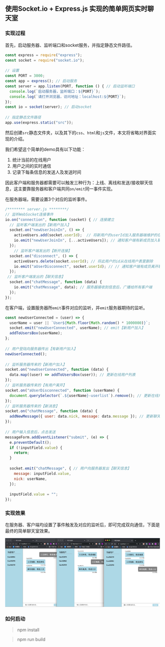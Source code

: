 ## 使用Socket.io + Express.js 实现的简单网页实时聊天室

### 实现过程

首先，启动服务器、监听端口和socket服务，并指定静态文件路径。

```js
const express = require("express");
const socket = require("socket.io");

// 设置
const PORT = 3000;
const app = express(); // 启动服务
const server = app.listen(PORT, function () { // 启动监听端口
  console.log(`启动服务器，监听端口：${PORT}`);
  console.log(`请打开浏览器，访问地址：localhost:${PORT}`);
});
const io = socket(server); // 启动socket

// 指定静态文件路径
app.use(express.static("src"));
```

然后创建`src`静态文件夹，以及其下的`css`、`html`和`js`文件，本文将省略对界面实现的介绍。

我们希望这个简单的demo具有以下功能：

1. 统计当前的在线用户
2. 用户之间的实时通信
3. 记录下每条信息的发送人及发送时间

因此客户端和服务器都需要可以触发三种行为：上线、离线和发送/接收聊天信息，这主要靠服务器和客户端共同`on/emit`同一事件实现。

在服务器端，需要设置3个对应的监听事件。

```js
/******** server.js ********/
// 监听WebSocket连接事件
io.on("connection", function (socket) { // 连接建立
  // 监听客户端发出的【新用户加入】
  socket.on("newUserJoinIn", () => {
    activeUsers.add(socket.userId);  // 将新用户的userId加入服务器端维护的在线用户表里
    io.emit("newUserJoinIn", [...activeUsers]); // 通知客户端有新成员加入聊天室，并将最新的用户信息发送给各个客户端
  });
	// 监听客户端发出的【断开连接】
  socket.on("disconnect", () => {
    activeUsers.delete(socket.userId); // 将此用户的id从在线用户表里删除
    io.emit("aUserDisconnect", socket.userId); // // 通知客户端有成员离开聊天室，并将最新的用户信息发送给各个客户端
  });
 // 监听客户端发出的【聊天信息】
  socket.on("chatMessage", function (data) {
    io.emit("chatMessage", data); // 服务器接收到信息后，广播给所有客户端
  });
});
```

在客户端，设置服务器所`emit`事件对应的监听，并`emit`服务器期待的监听。

```js
const newUserConnected = (user) => {
  userName = user || `User${Math.floor(Math.random() * 1000000)}`;
  socket.emit("newUserConnected", userName); // emit【新用户加入】
  addToUsersBox(userName);
};

// 用户登陆向服务器传出【有新用户加入】
newUserConnected();

// 监听服务器传来的【新用户加入】
socket.on("newUserConnected", function (data) {
  data.map((user) => addToUsersBox(user)); // 更新在线用户列表
});
// 监听服务器传来的【有用户离开】
socket.on("aUserDisconnected", function (userName) {
  document.querySelector(`.${userName}-userlist`).remove(); // 更新在线用户列表
});
// 监听服务器传来的【新消息】
socket.on("chatMessage", function (data) {
  addNewMessage({ user: data.nick, message: data.message }); // 更新聊天记录
});

// 用户输入信息后，点击发送
messageForm.addEventListener("submit", (e) => {
  e.preventDefault();
  if (!inputField.value) {
    return;
  }

  socket.emit("chatMessage", { // 用户向服务器发出【聊天信息】
    message: inputField.value,
    nick: userName,
  });

  inputField.value = "";
});
```

### 实现效果

在服务器、客户端均设置了事件触发及对应的监听后，即可完成双向通信，下面是最终的简单聊天室效果。

![demoshow](./demoshow.png)

### 如何启动

> npm install 

> npm run build

